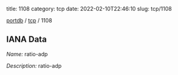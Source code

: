title: 1108
category: tcp
date: 2022-02-10T22:46:10
slug: tcp/1108

[portdb](/) / [tcp](/category/tcp.html) / 1108


## IANA Data

_Name:_ ratio-adp

_Description:_ ratio-adp

